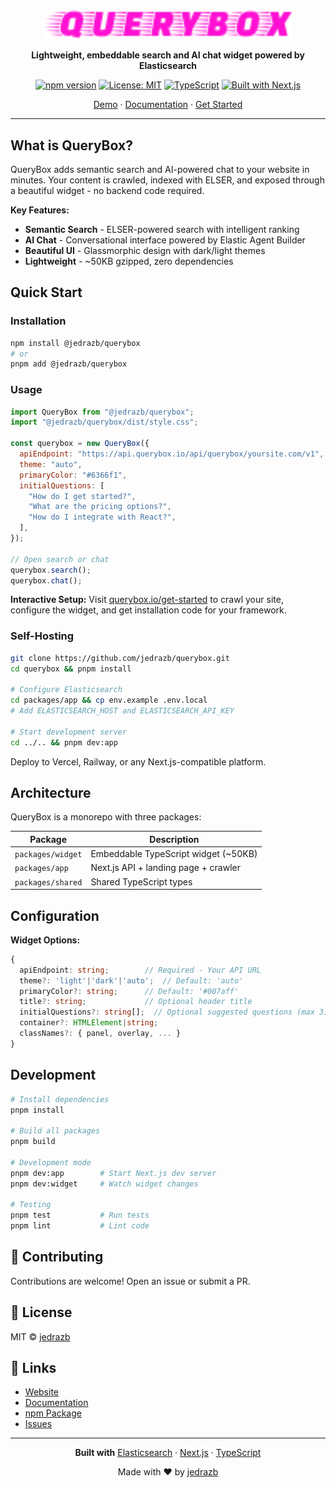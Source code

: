 <div align="center">

<img src="./assets/querybox-logo.svg" alt="QueryBox logo" width="400">

**Lightweight, embeddable search and AI chat widget powered by Elasticsearch**

[![npm version](https://img.shields.io/npm/v/@jedrazb/querybox?style=flat-square)](https://www.npmjs.com/package/@jedrazb/querybox)
[![License: MIT](https://img.shields.io/badge/License-MIT-blue.svg?style=flat-square)](https://opensource.org/licenses/MIT)
[![TypeScript](https://img.shields.io/badge/TypeScript-5.0+-blue?style=flat-square&logo=typescript)](https://www.typescriptlang.org/)
[![Built with Next.js](https://img.shields.io/badge/Next.js-14-black?style=flat-square&logo=next.js)](https://nextjs.org/)

[Demo](https://querybox-app.vercel.app) · [Documentation](https://querybox-app.vercel.app/docs) · [Get Started](https://querybox-app.vercel.app/get-started)

</div>

---

## What is QueryBox?

QueryBox adds semantic search and AI-powered chat to your website in minutes. Your content is crawled, indexed with ELSER, and exposed through a beautiful widget - no backend code required.

**Key Features:**

- **Semantic Search** - ELSER-powered search with intelligent ranking
- **AI Chat** - Conversational interface powered by Elastic Agent Builder
- **Beautiful UI** - Glassmorphic design with dark/light themes
- **Lightweight** - ~50KB gzipped, zero dependencies

## Quick Start

### Installation

```bash
npm install @jedrazb/querybox
# or
pnpm add @jedrazb/querybox
```

### Usage

```javascript
import QueryBox from "@jedrazb/querybox";
import "@jedrazb/querybox/dist/style.css";

const querybox = new QueryBox({
  apiEndpoint: "https://api.querybox.io/api/querybox/yoursite.com/v1",
  theme: "auto",
  primaryColor: "#6366f1",
  initialQuestions: [
    "How do I get started?",
    "What are the pricing options?",
    "How do I integrate with React?",
  ],
});

// Open search or chat
querybox.search();
querybox.chat();
```

**Interactive Setup:** Visit [querybox.io/get-started](https://querybox-app.vercel.app/get-started) to crawl your site, configure the widget, and get installation code for your framework.

### Self-Hosting

```bash
git clone https://github.com/jedrazb/querybox.git
cd querybox && pnpm install

# Configure Elasticsearch
cd packages/app && cp env.example .env.local
# Add ELASTICSEARCH_HOST and ELASTICSEARCH_API_KEY

# Start development server
cd ../.. && pnpm dev:app
```

Deploy to Vercel, Railway, or any Next.js-compatible platform.

## Architecture

QueryBox is a monorepo with three packages:

| Package           | Description                          |
| ----------------- | ------------------------------------ |
| `packages/widget` | Embeddable TypeScript widget (~50KB) |
| `packages/app`    | Next.js API + landing page + crawler |
| `packages/shared` | Shared TypeScript types              |

## Configuration

**Widget Options:**

```typescript
{
  apiEndpoint: string;        // Required - Your API URL
  theme?: 'light'|'dark'|'auto';  // Default: 'auto'
  primaryColor?: string;      // Default: '#007aff'
  title?: string;             // Optional header title
  initialQuestions?: string[];  // Optional suggested questions (max 3)
  container?: HTMLElement|string;
  classNames?: { panel, overlay, ... }
}
```

## Development

```bash
# Install dependencies
pnpm install

# Build all packages
pnpm build

# Development mode
pnpm dev:app        # Start Next.js dev server
pnpm dev:widget     # Watch widget changes

# Testing
pnpm test           # Run tests
pnpm lint           # Lint code
```

## 🤝 Contributing

Contributions are welcome! Open an issue or submit a PR.

## 📄 License

MIT © [jedrazb](https://github.com/jedrazb)

## 🔗 Links

- [Website](https://querybox-app.vercel.app)
- [Documentation](https://querybox-app.vercel.app/docs)
- [npm Package](https://www.npmjs.com/package/@jedrazb/querybox)
- [Issues](https://github.com/jedrazb/querybox/issues)

---

<div align="center">

**Built with** [Elasticsearch](https://www.elastic.co/) · [Next.js](https://nextjs.org/) · [TypeScript](https://www.typescriptlang.org/)

Made with ❤️ by [jedrazb](https://github.com/jedrazb)

</div>
